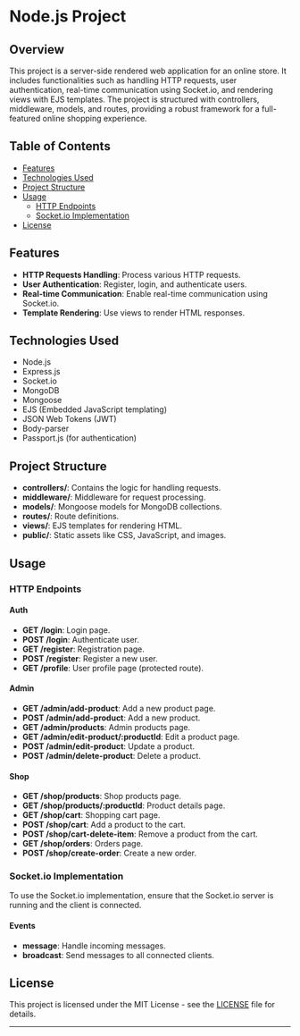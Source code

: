 # Node.js Project

## Overview

This project is a server-side rendered web application for an online store. It includes functionalities such as handling HTTP requests, user authentication, real-time communication using Socket.io, and rendering views with EJS templates. The project is structured with controllers, middleware, models, and routes, providing a robust framework for a full-featured online shopping experience.

## Table of Contents

- [Features](#features)
- [Technologies Used](#technologies-used)
- [Project Structure](#project-structure)
- [Usage](#usage)
  - [HTTP Endpoints](#http-endpoints)
  - [Socket.io Implementation](#socketio-implementation)
- [License](#license)

## Features

- **HTTP Requests Handling**: Process various HTTP requests.
- **User Authentication**: Register, login, and authenticate users.
- **Real-time Communication**: Enable real-time communication using Socket.io.
- **Template Rendering**: Use views to render HTML responses.

## Technologies Used

- Node.js
- Express.js
- Socket.io
- MongoDB
- Mongoose
- EJS (Embedded JavaScript templating)
- JSON Web Tokens (JWT)
- Body-parser
- Passport.js (for authentication)

## Project Structure

- **controllers/**: Contains the logic for handling requests.
- **middleware/**: Middleware for request processing.
- **models/**: Mongoose models for MongoDB collections.
- **routes/**: Route definitions.
- **views/**: EJS templates for rendering HTML.
- **public/**: Static assets like CSS, JavaScript, and images.

## Usage

### HTTP Endpoints

#### Auth

- **GET /login**: Login page.
- **POST /login**: Authenticate user.
- **GET /register**: Registration page.
- **POST /register**: Register a new user.
- **GET /profile**: User profile page (protected route).

#### Admin

- **GET /admin/add-product**: Add a new product page.
- **POST /admin/add-product**: Add a new product.
- **GET /admin/products**: Admin products page.
- **GET /admin/edit-product/:productId**: Edit a product page.
- **POST /admin/edit-product**: Update a product.
- **POST /admin/delete-product**: Delete a product.

#### Shop

- **GET /shop/products**: Shop products page.
- **GET /shop/products/:productId**: Product details page.
- **GET /shop/cart**: Shopping cart page.
- **POST /shop/cart**: Add a product to the cart.
- **POST /shop/cart-delete-item**: Remove a product from the cart.
- **GET /shop/orders**: Orders page.
- **POST /shop/create-order**: Create a new order.

### Socket.io Implementation

To use the Socket.io implementation, ensure that the Socket.io server is running and the client is connected.

#### Events

- **message**: Handle incoming messages.
- **broadcast**: Send messages to all connected clients.

## License

This project is licensed under the MIT License - see the [LICENSE](https://github.com/BigGafLeo/Node.js/blob/main/LICENSE) file for details.

---
